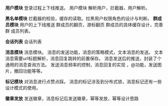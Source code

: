 
**用户模块**
登录过程上下线推送。
用户模块
解析用户，拦截器，用户解析。

**黑名单模块**
拦截器的校验，缓存的读取。拉黑用户权限角色的设计与判断。
**群成员模块**
用户的上下线推送
群成员的翻页，游标翻页 群成员的具体缓存设计，完善群 成员列表。

**会话列表**
会话列表

**消息模块**
消息模块。 
消息的发送功能，消息的策略模式，文本消息的发送。
文本消息需要url标题解析，消息回复跳转的前置保存。
消息发送后的推送，封装了个通用的消息查询方法。
发送消息频率的控制，消息回复的实现 ，@功能，发送图片，撤回功能等等。

**标记模块**
对消息进行点赞点踩。
消息的标记涉及到分布式锁，消息标记还有一些设计模式的使用。

**徽章发放**
发送徽章，消息标记后发送徽章，幂等发放，幂等设计思路
